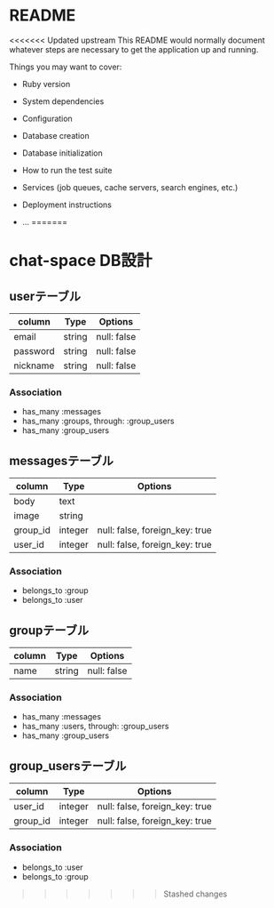 # README

<<<<<<< Updated upstream
This README would normally document whatever steps are necessary to get the
application up and running.

Things you may want to cover:

* Ruby version

* System dependencies

* Configuration

* Database creation

* Database initialization

* How to run the test suite

* Services (job queues, cache servers, search engines, etc.)

* Deployment instructions

* ...
=======
# chat-space DB設計

## userテーブル
|column|Type|Options|
|------|----|-------|
|email|string|null: false|
|password|string|null: false|
|nickname|string|null: false|

### Association
- has_many :messages 
- has_many  :groups,  through:  :group_users
- has_many :group_users

## messagesテーブル
|column|Type|Options|
|------|----|-------|
|body|text|
|image|string|
|group_id|integer|null: false, foreign_key: true|
|user_id|integer|null: false, foreign_key: true|

### Association
- belongs_to :group
- belongs_to :user

## groupテーブル
|column|Type|Options|
|------|----|-------|
|name|string|null: false|

### Association
- has_many :messages
- has_many :users, through:  :group_users
- has_many :group_users

## group_usersテーブル
|column|Type|Options|
|------|----|-------|
|user_id|integer|null: false, foreign_key: true|
|group_id|integer|null: false, foreign_key: true|

### Association
- belongs_to :user
- belongs_to :group
>>>>>>> Stashed changes
